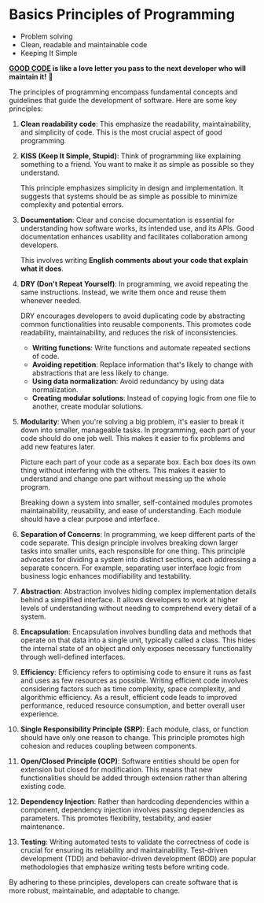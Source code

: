 # Basics Principles of Programming

- Problem solving
- Clean, readable and maintainable code
- Keeping It Simple

**[GOOD CODE](https://addyosmani.com/blog/good-code/) is like a love letter you pass to the next developer who will maintain it!** 💖

The principles of programming encompass fundamental concepts and guidelines that guide the development of software. Here are some key principles:

1. **Clean readability code**: This emphasize the readability, maintainability, and simplicity of code. This is the most crucial aspect of good programming.

2. **KISS (Keep It Simple, Stupid)**: Think of programming like explaining something to a friend. You want to make it as simple as possible so they understand.

   This principle emphasizes simplicity in design and implementation. It suggests that systems should be as simple as possible to minimize complexity and potential errors.

3. **Documentation**: Clear and concise documentation is essential for understanding how software works, its intended use, and its APIs. Good documentation enhances usability and facilitates collaboration among developers.

   This involves writing **English comments about your code that explain what it does**.

4. **DRY (Don't Repeat Yourself)**: In programming, we avoid repeating the same instructions. Instead, we write them once and reuse them whenever needed.

   DRY encourages developers to avoid duplicating code by abstracting common functionalities into reusable components. This promotes code readability, maintainability, and reduces the risk of inconsistencies.

   - **Writing functions**: Write functions and automate repeated sections of code.
   - **Avoiding repetition**: Replace information that's likely to change with abstractions that are less likely to change.
   - **Using data normalization**: Avoid redundancy by using data normalization.
   - **Creating modular solutions**: Instead of copying logic from one file to another, create modular solutions.

5. **Modularity**: When you're solving a big problem, it's easier to break it down into smaller, manageable tasks. In programming, each part of your code should do one job well. This makes it easier to fix problems and add new features later.

   Picture each part of your code as a separate box. Each box does its own thing without interfering with the others. This makes it easier to understand and change one part without messing up the whole program.

   Breaking down a system into smaller, self-contained modules promotes maintainability, reusability, and ease of understanding. Each module should have a clear purpose and interface.

6. **Separation of Concerns**: In programming, we keep different parts of the code separate. This design principle involves breaking down larger tasks into smaller units, each responsible for one thing. This principle advocates for dividing a system into distinct sections, each addressing a separate concern. For example, separating user interface logic from business logic enhances modifiability and testability.

7. **Abstraction**: Abstraction involves hiding complex implementation details behind a simplified interface. It allows developers to work at higher levels of understanding without needing to comprehend every detail of a system.

8. **Encapsulation**: Encapsulation involves bundling data and methods that operate on that data into a single unit, typically called a class. This hides the internal state of an object and only exposes necessary functionality through well-defined interfaces.

9. **Efficiency**: Efficiency refers to optimising code to ensure it runs as fast and uses as few resources as possible. Writing efficient code involves considering factors such as time complexity, space complexity, and algorithmic efficiency. As a result, efficient code leads to improved performance, reduced resource consumption, and better overall user experience.

10. **Single Responsibility Principle (SRP)**: Each module, class, or function should have only one reason to change. This principle promotes high cohesion and reduces coupling between components.

11. **Open/Closed Principle (OCP)**: Software entities should be open for extension but closed for modification. This means that new functionalities should be added through extension rather than altering existing code.

12. **Dependency Injection**: Rather than hardcoding dependencies within a component, dependency injection involves passing dependencies as parameters. This promotes flexibility, testability, and easier maintenance.

13. **Testing**: Writing automated tests to validate the correctness of code is crucial for ensuring its reliability and maintainability. Test-driven development (TDD) and behavior-driven development (BDD) are popular methodologies that emphasize writing tests before writing code.

By adhering to these principles, developers can create software that is more robust, maintainable, and adaptable to change.
